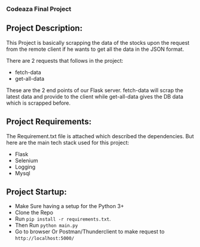 ### Codeaza Final Project

## Project Description:

This Project is basically scrapping the data of the stocks upon the request from the remote client if he wants to get all the data in the JSON format.

There are 2 requests that follows in the project:
- fetch-data
- get-all-data

These are the 2 end points of our Flask server. fetch-data will scrap the latest data and provide to the client while get-all-data gives the DB data which is scrapped before.


## Project Requirements:

The Requirement.txt file is attached which described the dependencies. But here are the main tech stack used for this project:

- Flask
- Selenium
- Logging
- Mysql

## Project Startup:

- Make Sure having a setup for the Python 3+
- Clone the Repo
- Run ```pip install -r requirements.txt```.
- Then Run ```python main.py```
- Go to browser Or Postman/Thunderclient to make request to ```http://localhost:5000/```

